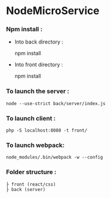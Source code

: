 # NodeMicroService

### Npm install :
	
- Into back directory :

	npm install
	
- Into front directory :

	npm install

### To launch the server :

	node --use-strict back/server/index.js
	
### To launch client :

	php -S localhost:8080 -t front/

### To launch webpack:

	node_modules/.bin/webpack -w --config

### Folder structure :

	├ front (react/css)
	├ back (server)	
